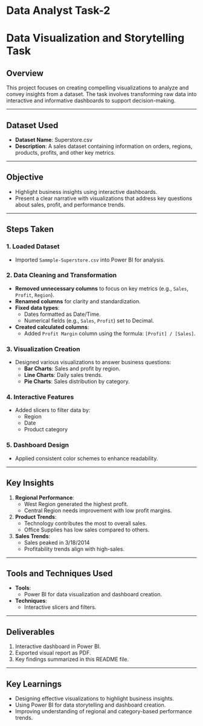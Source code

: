 # Data Analyst Task-2

# Data Visualization and Storytelling Task

## **Overview**
This project focuses on creating compelling visualizations to analyze and convey insights from a dataset. The task involves transforming raw data into interactive and informative dashboards to support decision-making.

---

## **Dataset Used**
- **Dataset Name**: Superstore.csv
- **Description**: A sales dataset containing information on orders, regions, products, profits, and other key metrics.

---

## **Objective**
- Highlight business insights using interactive dashboards.
- Present a clear narrative with visualizations that address key questions about sales, profit, and performance trends.

---

## **Steps Taken**

### 1. **Loaded Dataset**
- Imported `Sammple-Superstore.csv` into Power BI for analysis.

### 2. **Data Cleaning and Transformation**
- **Removed unnecessary columns** to focus on key metrics (e.g., `Sales`, `Profit`, `Region`).
- **Renamed columns** for clarity and standardization.
- **Fixed data types**:
  - Dates formatted as Date/Time.
  - Numerical fields (e.g., `Sales`, `Profit`) set to Decimal.
- **Created calculated columns**:
  - Added `Profit Margin` column using the formula: `[Profit] / [Sales]`.

### 3. **Visualization Creation**
- Designed various visualizations to answer business questions:
  - **Bar Charts**: Sales and profit by region.
  - **Line Charts**: Daily sales trends.
  - **Pie Charts**: Sales distribution by category.

### 4. **Interactive Features**
- Added slicers to filter data by:
  - Region
  - Date
  - Product category

### 5. **Dashboard Design**
- Applied consistent color schemes to enhance readability.

---

## **Key Insights**
1. **Regional Performance**:
   - West Region generated the highest profit.
   - Central Region needs improvement with low profit margins.
2. **Product Trends**:
   - Technology contributes the most to overall sales.
   - Office Supplies has low sales compared to others.
3. **Sales Trends**:
   - Sales peaked in 3/18/2014
   - Profitability trends align with high-sales.

---

## **Tools and Techniques Used**
- **Tools**:
  - Power BI for data visualization and dashboard creation.
- **Techniques**:
  - Interactive slicers and filters.
---

## **Deliverables**
1. Interactive dashboard in Power BI.
2. Exported visual report as PDF.
3. Key findings summarized in this README file.

---

## **Key Learnings**
- Designing effective visualizations to highlight business insights.
- Using Power BI for data storytelling and dashboard creation.
- Improving understanding of regional and category-based performance trends.


